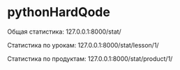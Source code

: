 # pythonHardQode

Общая статистика: 127.0.0.1:8000/stat/

Статистика по урокам: 127.0.0.1:8000/stat/lesson/1/

Статистика по продуктам: 127.0.0.1:8000/stat/product/1/
